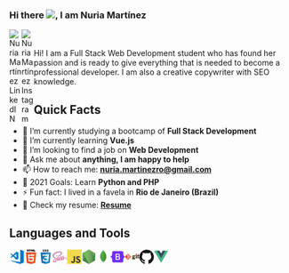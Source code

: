### Hi there <img src="https://media.giphy.com/media/hvRJCLFzcasrR4ia7z/giphy.gif" width="25px">, I am Nuria Martínez

<a href="https://www.linkedin.com/in/nuriamartinezrodrigo/">
  <img align="left" alt="Nuria Martínez LinkedIN" width="22px" src="https://raw.githubusercontent.com/peterthehan/peterthehan/master/assets/linkedin.svg" />
</a>
<a href="https://www.instagram.com/wandernur/">
  <img align="left" alt="Nuria Martínez Instagram" width="22px" src="https://instagram-brand.com/wp-content/uploads/2016/11/Instagram_AppIcon_Aug2017.png" />
</a><br />

<br />
Hi! I am a Full Stack Web Development student who has found her passion and is ready to give everything that is needed to become a professional developer. I am also a creative copywriter with SEO knowledge.

<h2>Quick Facts</h2>

- 🔭 I’m currently studying a bootcamp of **Full Stack Development**
- 🌱 I’m currently learning **Vue.js**
- 👯 I’m looking to find a job on **Web Development**
- 💬 Ask me about **anything, I am happy to help**
- 📫 How to reach me: **nuria.martinezro@gmail.com**
- 🥅 2021 Goals: Learn **Python and PHP**
- ⚡ Fun fact: I lived in a favela in **Rio de Janeiro (Brazil)**
- 📝 Check my resume: **[Resume](https://www.canva.com/design/DAET4JtkgmE/YAjDTfnPJYVNEaQcFPnpNQ/view?utm_content=DAET4JtkgmE&utm_campaign=designshare&utm_medium=link&utm_source=publishsharelink)**

<h2>Languages and Tools</h2>
<img align="left" alt="Visual Studio Code" width="26px" src="https://raw.githubusercontent.com/github/explore/80688e429a7d4ef2fca1e82350fe8e3517d3494d/topics/visual-studio-code/visual-studio-code.png" />
<img align="left" alt="HTML5" width="26px" src="https://raw.githubusercontent.com/github/explore/80688e429a7d4ef2fca1e82350fe8e3517d3494d/topics/html/html.png" />
<img align="left" alt="CSS3" width="26px" src="https://raw.githubusercontent.com/github/explore/80688e429a7d4ef2fca1e82350fe8e3517d3494d/topics/css/css.png" />
<img align="left" alt="Sass" width="26px" src="https://raw.githubusercontent.com/github/explore/80688e429a7d4ef2fca1e82350fe8e3517d3494d/topics/sass/sass.png" />
<img align="left" alt="JavaScript" width="26px" src="https://raw.githubusercontent.com/github/explore/80688e429a7d4ef2fca1e82350fe8e3517d3494d/topics/javascript/javascript.png" />
<img align="left" alt="Node.js" width="26px" src="https://raw.githubusercontent.com/github/explore/80688e429a7d4ef2fca1e82350fe8e3517d3494d/topics/nodejs/nodejs.png" />
<img align="left" alt="MongoDB" width="26px" src="https://raw.githubusercontent.com/devicons/devicon/master/icons/mongodb/mongodb-original.svg" />
<img align="left" alt="Bootstrap" width="26px" src="https://raw.githubusercontent.com/devicons/devicon/master/icons/bootstrap/bootstrap-plain.svg" />
<img align="left" alt="Git" width="26px" src="https://raw.githubusercontent.com/github/explore/80688e429a7d4ef2fca1e82350fe8e3517d3494d/topics/git/git.png" />
<img align="left" alt="GitHub" width="26px" src="https://raw.githubusercontent.com/github/explore/78df643247d429f6cc873026c0622819ad797942/topics/github/github.png" />
<img align="left" alt="Vue.js" width="26px" src="https://raw.githubusercontent.com/devicons/devicon/master/icons/vuejs/vuejs-original.svg" />



